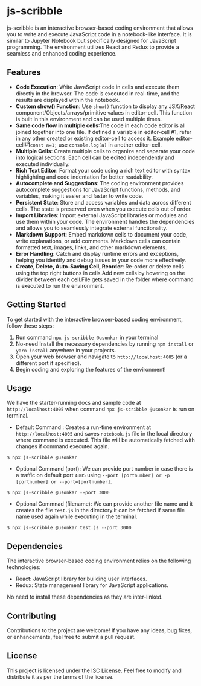 # js-scribble

js-scribble is an interactive browser-based coding environment that allows you to write and execute JavaScript code in a notebook-like interface. It is similar to Jupyter Notebook but specifically designed for JavaScript programming. The environment utilizes React and Redux to provide a seamless and enhanced coding experience.

## Features

- **Code Execution**: Write JavaScript code in cells and execute them directly in the browser. The code is executed in real-time, and the results are displayed within the notebook.
- **Custom show() Function**: Use `show()` function to display any JSX/React component/Objects/arrays/primitive values in editor-cell. This function is built in this environment and can be used multiple times.
- **Same code flow in multiple cells**:The code in each code editor is all joined together into one file. If defined a variable in editor-cell #1, refer in any other created or existing editor-cell to access it. Example editor-cell#1`const a=1;` use `console.log(a)` in another editor-cell.
- **Multiple Cells**: Create multiple cells to organize and separate your code into logical sections. Each cell can be edited independently and executed individually.
- **Rich Text Editor**: Format your code using a rich text editor with syntax highlighting and code indentation for better readability.
- **Autocomplete and Suggestions**: The coding environment provides autocomplete suggestions for JavaScript functions, methods, and variables, making it easier and faster to write code.
- **Persistent State**: Store and access variables and data across different cells. The state is preserved even when you execute cells out of order.
- **Import Libraries**: Import external JavaScript libraries or modules and use them within your code. The environment handles the dependencies and allows you to seamlessly integrate external functionality.
- **Markdown Support**: Embed markdown cells to document your code, write explanations, or add comments. Markdown cells can contain formatted text, images, links, and other markdown elements.
- **Error Handling**: Catch and display runtime errors and exceptions, helping you identify and debug issues in your code more effectively.
- **Create, Delete, Auto-Saving Cell, Reorder**: Re-order or delete cells using the top right buttons in cells.Add new cells by hovering on the divider between each cell.File gets saved in the folder where command is executed to run the environment.

## Getting Started

To get started with the interactive browser-based coding environment, follow these steps:

1. Run command `npx js-scribble @usonkar` in your terminal
2. No-need Install the necessary dependencies by running `npm install` or `yarn install` anywhere in your projects.
3. Open your web browser and navigate to `http://localhost:4005` (or a different port if specified).
4. Begin coding and exploring the features of the environment!

## Usage

We have the starter-running docs and sample code at `http://localhost:4005` when command `npx js-scribble @usonkar` is run on terminal.

- Default Command : Creates a run-time environment at `http://localhost:4005` and saves `notebook.js` file in the local directory where command is executed. This file will be automatically fetched with changes if command executed again.

```
$ npx js-scribble @usonkar
```

- Optional Command (port): We can provide port number in case there is a traffic on default port `4005` using `--port [portnumber] or -p [portnumber] or --port=[portnumber]`.

```
$ npx js-scribble @usonkar --port 3000
```

- Optional Commnad (filename): We can provide another file name and it creates the file `test.js` in the directory.It can be fetched if same file name used again while executing in the terminal.

```
$ npx js-scribble @usonkar test.js --port 3000
```

## Dependencies

The interactive browser-based coding environment relies on the following technologies:

- React: JavaScript library for building user interfaces.
- Redux: State management library for JavaScript applications.

No need to install these dependencies as they are inter-linked.

## Contributing

Contributions to the project are welcome! If you have any ideas, bug fixes, or enhancements, feel free to submit a pull request.

## License

This project is licensed under the [ISC License](https://www.npmjs.com/package/js-scribble?activeTab=readme). Feel free to modify and distribute it as per the terms of the license.
